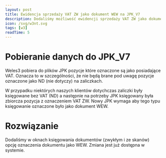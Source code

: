 ```yaml
---
layout: post
title: Ewidencja sprzedaży VAT ZW jako dokument WEW na JPK_V7
description: Dodaliśmy możliwość ewidencji sprzedaży VAT ZW jako dokumentu WEW w przypadku gdy zaliczki dla właścicieli nie zawierają pozycji VAT
icon: /svg/w3nt.svg
tags: [w3]
readTime: 5
---
```


# Pobieranie danych do JPK_V7

Weles3 pobiera do plików JPK pozycje które oznaczone są jako posiadające VAT.
Oznacza to w szczególności, że nie będą brane pod uwagę pozycje oznaczone jako ND (nie dotyczy)
na zaliczkach.

W przypadku niektórych naszych klientów dotychczas zaliczki były księgowane bez VAT (ND)
a następnie na potrzeby JPK księgowany była zbiorcza pozycja z oznaczeniem VAT ZW.
Nowy JPK wymaga aby tego typu księgowanie oznaczone było jako dokument WEW.

# Rozwiązanie

Dodaliśmy w oknach księgowania dokumentów (zwykłym i ze skanów) opcję oznaczenia dokumentu jako WEW.
Zmiana jest już dostępna w systemie.
